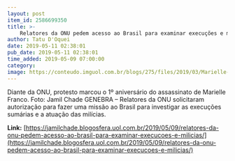 ```yaml
---
layout: post
item_id: 2586699350
title: >-
    Relatores da ONU pedem acesso ao Brasil para examinar execuções e milícias
author: Tatu D'Oquei
date: 2019-05-11 02:38:01
pub_date: 2019-05-11 02:38:01
time_added: 2019-05-09 07:00:00
category: 
image: https://conteudo.imguol.com.br/blogs/275/files/2019/03/Marielle-2-615x300.jpg
---
```


Diante da ONU, protesto marcou o 1º aniversário do assassinato de Marielle Franco. Foto: Jamil Chade GENEBRA – Relatores da ONU solicitaram autorização para fazer uma missão ao Brasil para investigar as execuções sumárias e a atuação das milícias.

**Link:** [https://jamilchade.blogosfera.uol.com.br/2019/05/09/relatores-da-onu-pedem-acesso-ao-brasil-para-examinar-execucoes-e-milicias/](https://jamilchade.blogosfera.uol.com.br/2019/05/09/relatores-da-onu-pedem-acesso-ao-brasil-para-examinar-execucoes-e-milicias/)

